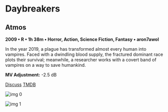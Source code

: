 # Daybreakers

## Atmos

**2009 • R • 1h 38m • Horror, Action, Science Fiction, Fantasy • aron7awol**

In the year 2019, a plague has transformed almost every human into vampires. Faced with a dwindling blood supply, the fractured dominant race plots their survival; meanwhile, a researcher works with a covert band of vampires on a way to save humankind.

**MV Adjustment:** -2.5 dB

[Discuss](https://www.avsforum.com/threads/bass-eq-for-filtered-movies.2995212/post-58514402)  [TMDB](19901)

![img 0](https://i.imgur.com/cy52C96.jpg)

![img 1](https://i.imgur.com/pyjUHZ2.png)

